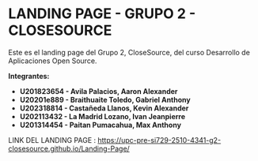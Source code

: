 # LANDING PAGE - GRUPO 2 - CLOSESOURCE

Este es el landing page del Grupo 2, CloseSource, del curso Desarrollo de Aplicaciones Open Source.

**Integrantes:**

* **U201823654 \- Avila Palacios, Aaron Alexander**
* **U20201e889 \- Braithuaite Toledo, Gabriel Anthony**
* **U202318814 \- Castañeda Llanos, Kevin Alexander**
* **U202113432 \- La Madrid Lozano, Ivan Jeanpierre**
* **U201314454 \- Paitan Pumacahua, Max Anthony**


LINK DEL LANDING PAGE : https://upc-pre-si729-2510-4341-g2-closesource.github.io/Landing-Page/

